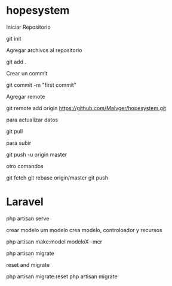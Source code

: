 # hopesystem

Iniciar Repositorio 

git init

Agregar archivos al repositorio 

git add .

Crear un commit 

git commit -m "first commit"

Agregar remote 

git remote add origin https://github.com/Malvger/hopesystem.git

para actualizar datos

git pull

para subir 

git push -u origin master

otro comandos 

git fetch
git rebase origin/master
git push

# Laravel


php artisan serve

crear modelo um modelo
crea modelo, controloador y recursos

php artisan make:model modeloX -mcr

php artisan migrate

reset and migrate 

php artisan migrate:reset
php artisan migrate 